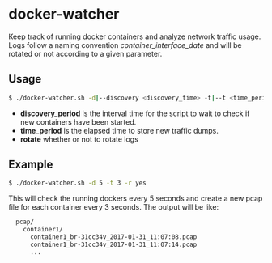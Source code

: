 # docker-watcher
Keep track of running docker containers and analyze network traffic usage. Logs follow a naming convention *container_interface_date* and will be rotated or not according to a given  parameter.

## Usage

```sh
$ ./docker-watcher.sh -d|--discovery <discovery_time> -t|--t <time_period> -r|--rotate <yes/no>
```

  * **discovery_period** is the interval time for the script to wait to check if new containers have been started.
  * **time_period** is the elapsed time to store new traffic dumps.
  * **rotate** whether or not to rotate logs

## Example

```sh
$ ./docker-watcher.sh -d 5 -t 3 -r yes
```

This will check the running dockers every 5 seconds and create a new pcap file for each container every 3 seconds. The output will be like:

```sh
  pcap/
    container1/
      container1_br-31cc34v_2017-01-31_11:07:08.pcap
      container1_br-31cc34v_2017-01-31_11:07:14.pcap
      ...
```
